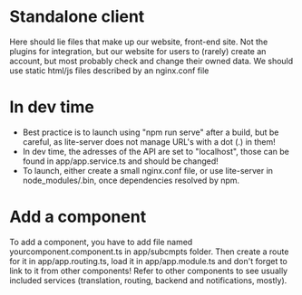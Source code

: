 # Standalone client
Here should lie files that make up our website, front-end site. Not the plugins for integration, but our website for users to (rarely) create an account, but most probably check and change their owned data.
We should use static html/js files described by an nginx.conf file

# In dev time
- Best practice is to launch using "npm run serve" after a build, but be careful, as lite-server does not manage URL's with a dot (.) in them!
- In dev time, the adresses of the API are set to "localhost", those can be found in app/app.service.ts and should be changed!
- To launch, either create a small nginx.conf file, or use lite-server in node_modules/.bin, once dependencies resolved by npm.

# Add a component
To add a component, you have to add file named yourcomponent.component.ts in app/subcmpts folder. Then create a route for it in app/app.routing.ts, load it in app/app.module.ts and don't forget to link to it from other components!
Refer to other components to see usually included services (translation, routing, backend and notifications, mostly).